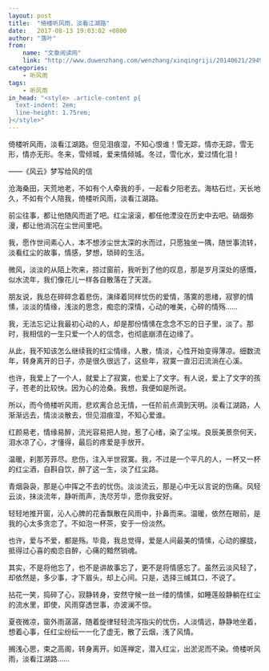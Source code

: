 ```yaml
---
layout: post
title:  "倚楼听风雨，淡看江湖路"
date:   2017-08-13 19:03:02 +0800
author: "落叶"
from: 
    name: "文章阅读网"
    link: "http://www.duwenzhang.com/wenzhang/xinqingriji/20140621/294982.html"
categories: 
    - 听风雨
tags: 
    - 听风雨
in_head: "<style> .article-content p{
  text-indent: 2em;
  line-height: 1.75rem;
}</style>"
---
```

倚楼听风雨，淡看江湖路。但见泪痕湿，不知心恨谁！雪无踪，情亦无踪，雪无形，情亦无形。冬来，雪倾城，爱来情倾城。冬过，雪化水，爱过情化泪！

——《风云》梦写给风的信

沧海桑田，天荒地老，不如有个人牵我的手，一起看夕阳老去。海枯石烂，天长地久，不如有个人陪我，倚楼听风雨，淡看江湖路。

前尘往事，都让他随风而逝了吧。红尘滚滚，都任他湮没在历史中去吧。硝烟弥漫，都让他消沉在尘世间里吧。

我，愿作世间素心人，本不想涉尘世太深的水而过，只愿独坐一隅，随世事流转，淡看红尘的故事，情感，梦想，琐碎的生活。

微风，淡淡的从陌上吹来，掠过窗前，我听到了他的叹息，那是岁月深处的感慨，似水流年，我们像花儿一样各自散落在了天涯。

朋友说，我总在碎碎念着悲伤，演绎着同样忧伤的爱情，落寞的思绪，寂寥的情愫，淡淡的情缘，浅淡的思念，痴恋的深情，心动的唯美，心碎的情殇……

我，无法忘记让我最初心动的人，却是那份情愫在念念不忘的日子里，淡了。那时，我相信的一生只爱一个人的信念，也彻底崩溃在边缘了。

从此，我不知该怎么继续我的红尘情缘，人散，情淡，心性开始变得薄凉。细数流年，转身离开的日子，亦是很久很远了，这些年，寂寞一直汩汩流淌在心溪。

也许，我爱上了一个人，就爱上了寂寞，也爱上了文字。有人说，爱上了文字的孩子，苍老的比较快。因为心的沧桑。我想，我便如是所说。

所以，而今倚楼听风雨，悲欢离合总无情，一任阶前点滴到天明。淡看江湖路，人渐渐远去，情淡淡散去，但见泪痕湿，不知心爱谁。

红颜易老，情缘易醉，流光容易把人抛，惹了心绪，染了尘埃。良辰美景奈何天，泪水凉了心，才懂得，最后的疼爱是手放开。

温暖，刹那芳菲尽。悲伤，注入半世寂寞。我，不过是一个平凡的人，一杯又一杯的红尘酒，自斟自饮，醉了这一生，淡了红尘路。

青烟袅袅，那是心中挥之不去的忧伤。淡淡流云，那是心中无以言说的伤痛。风轻云淡，抹淡流年，静听雨声，洗尽芳华，愿你我安好。

轻轻地推开窗，沁人心脾的花香飘散在风雨中，扑鼻而来。温暖，依然在眼前，是我的心太多贪恋了。不如泡一杯茶，安于一份淡然。

也许，爱与不爱，都是殇。毕竟，我总觉得，爱是人间最美的情愫，心动的朦胧，抵得过心喜的痴恋自醉，心痛的黯然销魂。

其实，不是将他忘了，也不是讲故事忘了，更不是将情感忘了。虽然云淡风轻了，却依然是，多少事，才下眉头，却上心间。只是，选择三缄其口，不说了。

拈花一笑，捣碎了心，寂静转身，安然守候一丝一缕的情愫，如睡莲般静躺在红尘的流水里，即使，风雨穿透世事，亦波澜不惊。

夏夜微凉，窗外雨潺潺，随着旋律轻轻流泻指尖的忧伤，人淡情远，静静地坐着，想着心事，任红尘纷纭一一化了虚无，散了云烟，浅了风情。

搁浅心思，束之高阁，转身离开。如莲禅定，潜入红尘，出淤泥而不染。倚楼听风雨，淡看江湖路……
